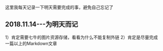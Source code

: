 这里我每天记录一下明天需要完成的事，避免自己忘记了

## 2018.11.14---为明天而记
1）肯定需要七牛的图片资源存储，看看为什么不能复制外链
2）肯定是尽量完成一篇以上的Markdown文章
